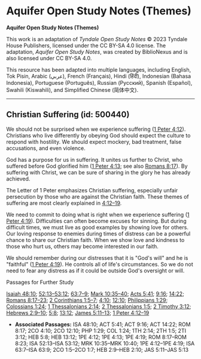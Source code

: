 # Aquifer Open Study Notes (Themes)

**Aquifer Open Study Notes (Themes)**

This work is an adaptation of *Tyndale Open Study Notes* © 2023 Tyndale House Publishers, licensed under the CC BY\-SA 4\.0 license. The adaptation, *Aquifer Open Study Notes*, was created by BiblioNexus and is also licensed under CC BY\-SA 4\.0\.

This resource has been adapted into multiple languages, including English, Tok Pisin, Arabic (عربي), French (Français), Hindi (हिंदी), Indonesian (Bahasa Indonesia), Portuguese (Português), Russian (Русский), Spanish (Español), Swahili (Kiswahili), and Simplified Chinese (简体中文).



--------------------------------

## Christian Suffering (id: 500440)

We should not be surprised when we experience suffering ([1 Peter 4:12](https://ref.ly/1Pet4:12)). Christians who live differently by obeying God should expect the culture to respond with hostility. We should expect mockery, bad treatment, false accusations, and even violence.

God has a purpose for us in suffering. It unites us further to Christ, who suffered before God glorified him ([1 Peter 4:13](https://ref.ly/1Pet4:13); see also [Romans 8:17](https://ref.ly/Rom8:17)). By suffering with Christ, we can be sure of sharing in the glory he has already achieved.

The Letter of 1 Peter emphasizes Christian suffering, especially unfair persecution by those who are against the Christian faith. These themes of suffering are most clearly explained in [4:12–19](https://ref.ly/1Pet4:12-1Pet4:19).

We need to commit to doing what is right when we experience suffering ([1 Peter 4:19](https://ref.ly/1Pet4:19)). Difficulties can often become excuses for sinning. But during difficult times, we must live as good examples by showing love for others. Our loving response to enemies during times of distress can be a powerful chance to share our Christian faith. When we show love and kindness to those who hurt us, others may become interested in our faith.

We should remember during our distresses that it is "God's will" and he is "faithful" ([1 Peter 4:19](https://ref.ly/1Pet4:19)). He controls all of life's circumstances. So we do not need to fear any distress as if it could be outside God's oversight or will.

Passages for Further Study

[Isaiah 48:10](https://ref.ly/Isa48:10); [52:13–53:12](https://ref.ly/Isa52:13-Isa53:12); [63:7–9](https://ref.ly/Isa63:7-Isa63:9); [Mark 10:35–40](https://ref.ly/Mark10:35-Mark10:40); [Acts 5:41](https://ref.ly/Acts5:41); [9:16](https://ref.ly/Acts9:16); [14:22](https://ref.ly/Acts14:22); [Romans 8:17–23](https://ref.ly/Rom8:17-Rom8:23); [2 Corinthians 1:5–7](https://ref.ly/2Cor1:5-2Cor1:7); [4:10](https://ref.ly/2Cor4:10); [12:10](https://ref.ly/2Cor12:10); [Philippians 1:29](https://ref.ly/Phil1:29); [Colossians 1:24](https://ref.ly/Col1:24); [1 Thessalonians 2:14](https://ref.ly/1Thess2:14); [2 Thessalonians 1:5](https://ref.ly/2Thess1:5); [2 Timothy 3:12](https://ref.ly/2Tim3:12); [Hebrews 2:9–10](https://ref.ly/Heb2:9-Heb2:10); [5:8](https://ref.ly/Heb5:8); [13:12](https://ref.ly/Heb13:12); [James 5:11–13](https://ref.ly/Jas5:11-Jas5:13); [1 Peter 4:12–19](https://ref.ly/1Pet4:12-1Pet4:19)

* **Associated Passages:** ISA 48:10; ACT 5:41; ACT 9:16; ACT 14:22; ROM 8:17; 2CO 4:10; 2CO 12:10; PHP 1:29; COL 1:24; 1TH 2:14; 2TH 1:5; 2TI 3:12; HEB 5:8; HEB 13:12; 1PE 4:12; 1PE 4:13; 1PE 4:19; ROM 8:17–ROM 8:23; ISA 52:13–ISA 53:12; MRK 10:35–MRK 10:40; 1PE 4:12–1PE 4:19; ISA 63:7–ISA 63:9; 2CO 1:5–2CO 1:7; HEB 2:9–HEB 2:10; JAS 5:11–JAS 5:13


